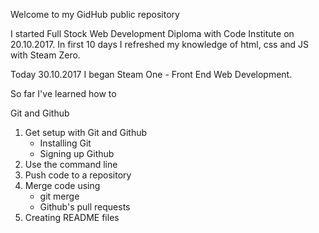 Welcome to my GidHub public repository

I started Full Stock Web Development Diploma with Code Institute on 20.10.2017. In first 10 days I refreshed my knowledge of html, css and JS with Steam Zero.

Today 30.10.2017 I began Steam One - Front End Web Development.

So far I've learned how to

Git and Github
1. Get setup with Git and Github
    * Installing Git
    * Signing up Github
2. Use the command line
3. Push code to a repository
4. Merge code using
    * git merge
    * Github's pull requests
5. Creating README files
